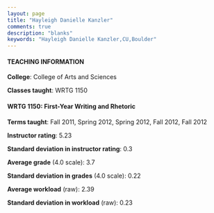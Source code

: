 ```yaml
---
layout: page
title: "Hayleigh Danielle Kanzler" 
comments: true
description: "blanks"
keywords: "Hayleigh Danielle Kanzler,CU,Boulder"
---
```

<head>
<script src="https://ajax.googleapis.com/ajax/libs/jquery/2.1.3/jquery.min.js"></script>
<script src="https://dl.dropboxusercontent.com/s/pc42nxpaw1ea4o9/highcharts.js?dl=0"></script>
<!-- <script src="../assets/js/highcharts.js"></script> -->
<style type="text/css">@font-face {
	font-family: "Bebas Neue";
	src: url(https://www.filehosting.org/file/details/544349/BebasNeue Regular.otf) format("opentype");
	}
	h1.Bebas { 
		font-family: "Bebas Neue", Verdana, Tahoma;
	}
</style>
</head>
	   
#### TEACHING INFORMATION

**College**: College of Arts and Sciences

**Classes taught**: WRTG 1150

#### WRTG 1150: First-Year Writing and Rhetoric

**Terms taught**: Fall 2011, Spring 2012, Spring 2012, Fall 2012, Fall 2012

**Instructor rating**: 5.23

**Standard deviation in instructor rating**: 0.3

**Average grade** (4.0 scale): 3.7

**Standard deviation in grades** (4.0 scale): 0.22

**Average workload** (raw): 2.39

**Standard deviation in workload** (raw): 0.23

